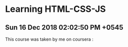 # Learning HTML-CSS-JS 
Sun 16 Dec 2018 02:02:50 PM +0545
----
This course was taken by me on coursera
:

